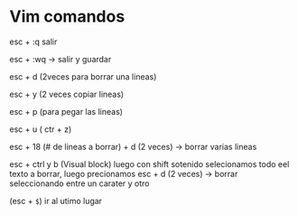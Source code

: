 # Vim comandos

esc + :q salir

esc + :wq -> salir y guardar

esc + d (2veces para borrar una lineas)

esc + y (2 veces copiar lineas)

esc + p (para pegar las lineas)

esc + u ( ctr + z)

esc + 18 (# de lineas a borrar) + d (2 veces) -> borrar varias lineas

esc + ctrl y b (Visual block) luego con shift sotenido selecionamos todo eel texto a borrar, luego precionamos esc + d (2 veces) -> borrar seleccionando entre un carater y otro

(esc + `$`)   ir al utimo lugar


